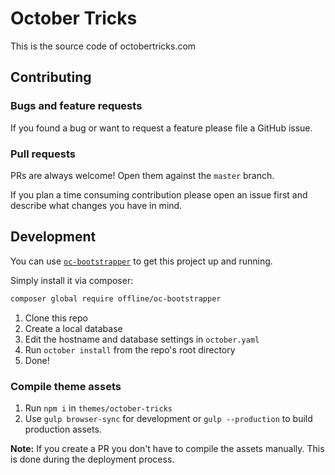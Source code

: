 # October Tricks

This is the source code of octobertricks.com

## Contributing

### Bugs and feature requests

If you found a bug or want to request a feature please file a GitHub issue.

### Pull requests

PRs are always welcome! Open them against the `master` branch.

If you plan a time consuming contribution please open an issue first and describe what changes you have in mind. 


## Development

You can use [`oc-bootstrapper`](https://github.com/OFFLINE-GmbH/oc-bootstrapper) to get this project up and running.

Simply install it via composer: 

```bash
composer global require offline/oc-bootstrapper
```

1. Clone this repo
1. Create a local database
1. Edit the hostname and database settings in `october.yaml`
1. Run `october install` from the repo's root directory
1. Done!

### Compile theme assets

1. Run `npm i` in `themes/october-tricks`
1. Use `gulp browser-sync` for development or `gulp --production` to build production assets.

**Note:** If you create a 
PR you don't have to compile the assets manually. This is done during the deployment process.